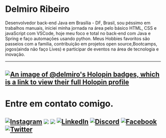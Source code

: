 # Delmiro Ribeiro

<p>
  Desenvolvedor back-end Java em Brasília - DF, Brasil, sou péssimo em trabalhos manuais, iniciei minha jornada na área pelo básico HTML, CSS e javaScript com VSCode, hoje meu foco e total no back-end com Java e Spring e faço automações usando python.
  Meus Hobbies favoritos são passeios com a familia, contribuição em projetos open source,Bootcamps, jogos(ainda não faço Lives) e participar de eventos na área de tecnologia e inovação.  
</p>

---

[![An image of @delmiro's Holopin badges, which is a link to view their full Holopin profile](https://holopin.me/delmiro)](https://holopin.io/@delmiro)
--- 
# Entre em contato comigo.

[![Instagram](https://img.shields.io/badge/Instagram-000?style=for-the-badge&logo=instagram)](https://www.instagram.com/SEUUSERNAME/)
 	<a href="https://www.twitch.tv/mirotec" target="_blank"><img src="https://img.shields.io/badge/Twitch-black?style=for-the-badge&logo=twitch&logoColor=white" target="_blank"></a> 
  <a href = "mailto:delmiroribeiro.alpha@gmail.com"><img src="https://img.shields.io/badge/-Gmail-black?style=for-the-badge&logo=gmail&logoColor=white" target="_blank"></a> [![LinkedIn](https://img.shields.io/badge/LinkedIn-000?style=for-the-badge&logo=linkedin&logoColor=#0000ff)](https://www.linkedin.com/in/[SEUUSERNAME](https://www.linkedin.com/in/delmiro-ribeiro-7452411a0/)/)
  [![Discord](https://img.shields.io/badge/Discord-000?style=for-the-badge&logo=discord)](https://www.discord.com/in/junior_2020/)
  [![Facebook](https://img.shields.io/badge/Facebook-000?style=for-the-badge&logo=facebook)](https://www.facebook.com/delmiro.junior.16/)
  [![Twitter](https://img.shields.io/badge/Twitter-000?style=for-the-badge&logo=twitter)](https://twitter.com/Delmiro16368715)
--- 

